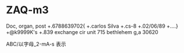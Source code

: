# ZAQ-m3
Doc, organ, post
+.6788639702{
+.carlos Silva
+.cs-8
+.02/06/89
+....}
+@k9999K's
+.839 exchange cir
      unit 715 bethlehem g,a
  30620

ABC/以字母_2-mA-s 表示